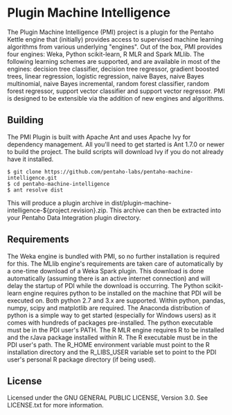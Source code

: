 Plugin Machine Intelligence
============================

The Plugin Machine Intelligence (PMI) project is a plugin for the Pentaho Kettle engine that (initially) provides access to supervised machine learning algorithms from various underlying "engines". Out of the box, PMI provides four engines: Weka, Python scikit-learn, R MLR and Spark MLlib. The following learning schemes are supported, and are available in most of the engines: decision tree classifier, decision tree regressor, gradient boosted trees, linear regression, logistic regression, naive Bayes, naive Bayes multinomial, naive Bayes incremental, random forest classifier, random forest regressor, support vector classifier and support vector regressor. PMI is designed to be extensible via the addition of new engines and algorithms.

Building
--------
The PMI Plugin is built with Apache Ant and uses Apache Ivy for dependency management. All you'll need to get started is Ant 1.7.0 or newer to build the project. The build scripts will download Ivy if you do not already have it installed.

    $ git clone https://github.com/pentaho-labs/pentaho-machine-intelligence.git
    $ cd pentaho-machine-intelligence
    $ ant resolve dist

This will produce a plugin archive in dist/plugin-machine-intelligence-${project.revision}.zip. This archive can then be extracted into your Pentaho Data Integration plugin directory.

Requirements
---------------
The Weka engine is bundled with PMI, so no further installation is required for this. The MLlib engine's requirements are taken care of automatically by a one-time download of a Weka Spark plugin. This download is done automatically (assuming there is an active internet connection) and will delay the startup of PDI while the download is occurring. The Python scikit-learn engine requires python to be installed on the machine that PDI will be executed on. Both python 2.7 and 3.x are supported. Within python, pandas, numpy, scipy and matplotlib are required. The Anaconda distribution of python is a simple way to get started (especially for Windows users) as it comes with hundreds of packages pre-installed. The python executable must be in the PDI user's PATH. The R MLR engine requires R to be installed and the rJava package installed within R. The R executable must be in the PDI user's path. The R_HOME environment variable must point to the R installation directory and the R_LIBS_USER variable set to point to the PDI user's personal R package directory (if being used).

License
-------
Licensed under the GNU GENERAL PUBLIC LICENSE, Version 3.0. See LICENSE.txt for more information.
